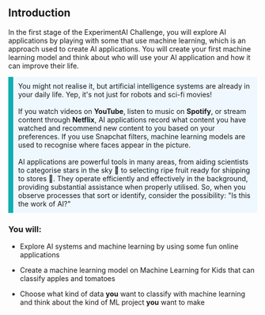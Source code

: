 ## Introduction

In the first stage of the ExperimentAI Challenge, you will explore AI applications by playing with some that use machine learning, which is an approach used to create AI applications. You will create your first machine learning model and think about who will use your AI application and how it can improve their life.


<p style="border-left: solid; border-width:10px; border-color: #0faeb0; background-color: aliceblue; padding: 10px;">
You might not realise it, but artificial intelligence systems are already in your daily life. Yep, it's not just for robots and sci-fi movies!
<br><br>
If you watch videos on <b>YouTube</b>, listen to music on <b>Spotify</b>, or stream content through <b>Netflix</b>, AI applications record what content you have watched and recommend new content to you based on your preferences. If you use Snapchat filters, machine learning models are used to recognise where faces appear in the picture.
<br><br>
AI applications are powerful tools in many areas, from aiding scientists to categorise stars in the sky 🌌 to selecting ripe fruit ready for shipping to stores 🍎. They operate efficiently and effectively in the background, providing substantial assistance when properly utilised. So, when you observe processes that sort or identify, consider the possibility: "Is this the work of AI?"
</p>

### You will:
+ Explore AI systems and machine learning by using some fun online applications

+ Create a machine learning model on Machine Learning for Kids that can classify apples and tomatoes

+ Choose what kind of data **you** want to classify with machine learning and think about the kind of ML project **you** want to make

